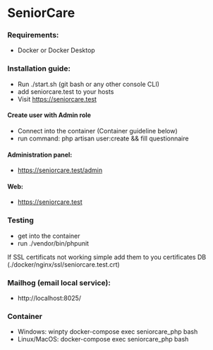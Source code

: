 # SeniorCare

### Requirements:
- Docker or Docker Desktop

### Installation guide:
- Run ./start.sh (git bash or any other console CLI)
- add seniorcare.test to your hosts
- Visit https://seniorcare.test

#### Create user with Admin role
- Connect into the container (Container guideline below)
- run command: php artisan user:create && fill questionnaire

#### Administration panel:
- https://seniorcare.test/admin

#### Web:
- https://seniorcare.test

### Testing
- get into the container
- run ./vendor/bin/phpunit

If SSL certificats not working simple add them to you certificates DB (./docker/nginx/ssl/seniorcare.test.crt)

### Mailhog (email local service):
- http://localhost:8025/

### Container
- Windows: winpty docker-compose exec seniorcare_php bash
- Linux/MacOS: docker-compose exec seniorcare_php bash
